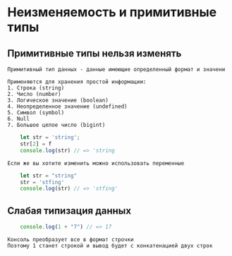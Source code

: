 # Неизменяемость и примитивные типы

## Примитивные типы нельзя изменять
    Примитивный тип данных - данные имеющие определенный формат и значени 
    
    Применяются для хранения простой информации:
    1. Строка (string)
    2. Число (number)
    3. Логическое значение (boolean)
    4. Неопределенное значение (undefined)
    5. Символ (symbol)
    6. Null
    7. Большое целое число (bigint)

```javascript
    let str = 'string';
    str[2] = f
    console.log(str) // => 'string
```

    Если же вы хотите изменить можно использовать переменные

```javascript
    let str = "string"
    str = 'stfing'
    console.log(str) // => 'stfing'
```

## Слабая типизация данных

```javascript
    console.log(1 + "7") // => 17
```
    Консоль преобразует все в формат строчки 
    Поэтому 1 станет строкой и вывод будет с конкатенацией двух строк
